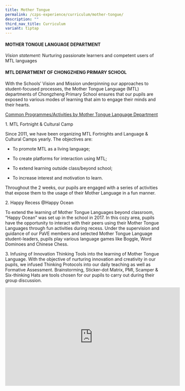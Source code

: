 ```yaml
---
title: Mother Tongue
permalink: /czps-experience/curriculum/mother-tongue/
description: ""
third_nav_title: Curriculum
variant: tiptap
---
```

<h4><strong>MOTHER TONGUE LANGUAGE DEPARTMENT</strong></h4>
<p><em>Vision statement:</em>&nbsp;Nurturing passionate learners and competent
users of MTL languages</p>
<h4><strong>MTL DEPARTMENT OF CHONGZHENG PRIMARY SCHOOL</strong></h4>
<p>With the Schools’ Vision and Mission underpinning our approaches to student-focused
processes, the Mother Tongue Language (MTL) departments of Chongzheng Primary
School ensures that our pupils are exposed to various modes of learning
that aim to engage their minds and their hearts.</p>
<p><u>Common Programmes/Activities by Mother Tongue Language Department</u>
</p>
<p>1. MTL Fortnight &amp; Cultural Camp</p>
<p>Since 2011, we have been organizing MTL Fortnights and Language &amp;
Cultural Camps yearly. The objectives are:</p>
<ul data-tight="true" class="tight">
<li>
<p>To promote MTL as a living language;</p>
</li>
<li>
<p>To create platforms for interaction using MTL;</p>
</li>
<li>
<p>To extend learning outside class/beyond school;</p>
</li>
<li>
<p>To increase interest and motivation to learn.</p>
</li>
</ul>
<p>Throughout the 2 weeks, our pupils are engaged with a series of activities
that expose them to the usage of their Mother Language in a fun manner.</p>
<p>2. Happy Recess @Happy Ocean</p>
<p>To extend the learning of Mother Tongue Languages beyond classroom, “Happy
Ocean” was set up in the school in 2017. In this cozy area, pupils have
the opportunity to interact with their peers using their Mother Tongue
Languages through fun activities during recess. Under the supervision and
guidance of our PaVE members and selected Mother Tongue Language student-leaders,
pupils play various language games like Boggle, Word Dominoes and Chinese
Chess.</p>
<p>3. Infusing of Innovation Thinking Tools into the learning of Mother Tongue
Language. With the objective of nurturing innovation and creativity in
our pupils, we infused Thinking Protocols into our daily teaching as well
as Formative Assessment. Brainstorming, Sticker-dot Matrix, PMI, Scamper
&amp; Six-thinking Hats are tools chosen for our pupils to carry out during
their group discussion.</p>
<div class="iframe-wrapper">
<iframe height="315" width="560" allowfullscreen="true" frameborder="0" src="https://www.youtube.com/embed/PpbLpqh5ZDc?si=dhZjPSMzf0nHnGR4"></iframe>
</div>
<p></p>